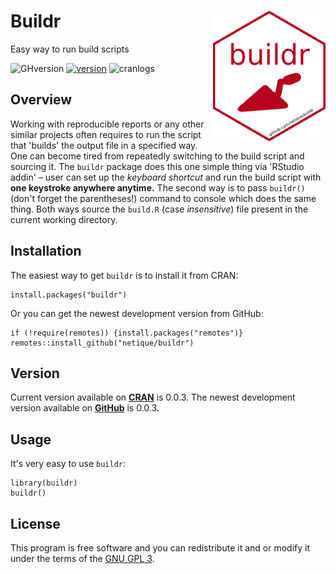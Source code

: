 # Buildr <img src="inst/rstudio/logo.png" align="right" width=180/> 
Easy way to run build scripts

![GHversion](https://img.shields.io/github/release/netique/buildr.svg)
[![version](https://www.r-pkg.org/badges/version/ShinyItemAnalysis)](https://CRAN.R-project.org/package=buildr)
![cranlogs](https://cranlogs.r-pkg.org/badges/buildr)

## Overview
Working with reproducible reports or any other similar projects often requires to run the script that 'builds' the output file in a specified way. One can become tired from repeatedly switching to the build script and sourcing it.
The `buildr` package does this one simple thing via 'RStudio addin' – user can set up the *keyboard shortcut* and run the build script with **one keystroke anywhere anytime.** The second way is to pass `buildr()` (don't forget the parentheses!) command to console which does the same thing. Both ways source the `build.R` (case *insensitive*) file present in the current working directory.

## Installation
The easiest way to get `buildr` is to install it from CRAN:
```
install.packages("buildr")
```

Or you can get the newest development version from GitHub:
```
if (!require(remotes)) {install.packages("remotes")}
remotes::install_github("netique/buildr")
```
## Version
Current version available on [**CRAN**](https://CRAN.R-project.org/package=buildr) is 0.0.3. 
The newest development version available on [**GitHub**](https://github.com/netique/buildr) is 0.0.3.<br>

## Usage
It's very easy to use `buildr`:
```
library(buildr)
buildr()
```

## License
This program is free software and you can redistribute it and or modify it under the terms of the [GNU GPL 3](https://www.gnu.org/licenses/gpl-3.0.en.html).
